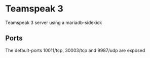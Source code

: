 # Teamspeak 3
Teamspeak 3 server using a mariadb-sidekick

## Ports
The default-ports 10011/tcp, 30003/tcp and 9987/udp are exposed
